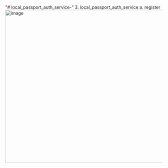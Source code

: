 "# local_passport_auth_service-" 
3. local_passport_auth_service 
a. register 
<img width="1917" height="490" alt="image" src="https://github.com/user-attachments/assets/b9dd31c8-b6d2-41c3-8c0b-deac69510e3a" />
